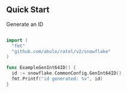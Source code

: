 ## Quick Start
Generate an ID
```go

import (
  "fmt"
  "github.com/abulo/ratel/v2/snowflake"
)

func ExampleGenInt64ID() {
  id := snowflake.CommonConfig.GenInt64ID()
  fmt.Printf("id generated: %v", id)
}
```